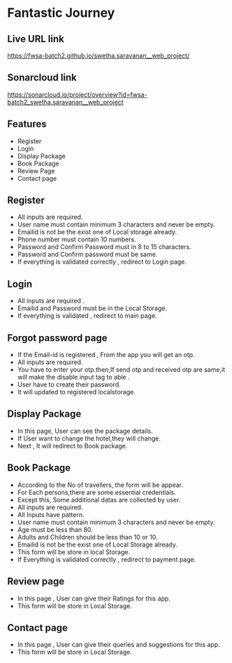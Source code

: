 # Fantastic Journey
## Live URL link 
https://fwsa-batch2.github.io/swetha.saravanan__web_project/
## Sonarcloud link
https://sonarcloud.io/project/overview?id=fwsa-batch2_swetha.saravanan__web_project
## Features
* Register
* Login
* Display Package
* Book Package
* Review Page 
* Contact page
## Register
- All inputs are required.
- User name must contain minimum 3 characters and never be empty.
- Emailid is not be the exist one of Local storage already.
- Phone number must contain 10 numbers.
- Password and Confirm Password must in 8 to 15 characters.
- Password and Confirm password must be same.
- If everything is validated correctly , redirect to Login page.
## Login 
- All inputs are required .
- Emailid and Password must be in the Local Storage.
- If everything is validated , redirect to main page.
## Forgot password page 
- If the Email-id is registered , From the app you will get an otp.
- All inputs are required.
- You have to enter your otp.then,If send otp and received otp are same,it will make the disable input tag to able .
- User have to create their password.
- It will updated to registered localstorage.
## Display Package
- In this page, User can see the package details.
- If User want to change the hotel,they will change.
- Next , It will redirect to Book package.
## Book Package
- According to the No of travellers, the form will be appear.
- For Each persons,there are some essential credentials.
- Except this, Some additional datas are collected by user.
- All inputs are required.
- All Inputs have pattern.
- User name must contain minimum 3 characters and never be empty.
- Age must be less than 80.
- Adults and Children should be less than 10 or 10.
- Emailid is not be the exist one of Local Storage already.
- This form will be store in local Storage.
- If Everything is validated correctly , redirect to payment page.
## Review page 
- In this page , User can give their Ratings for this app.
- This form will be store in Local Storage.
## Contact page
- In this page , User can give their queries and suggestions for this app.
- This form will be store in Local Storage.